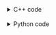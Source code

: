 <details><summary>C++ code</summary>

![](https://github.com/archishmanghos/code-images/blob/master/GFG/Max-Min.png)

</details>

<br>

<details><summary>Python code</summary>

![](https://github.com/archishmanghos/code-images/blob/master/GFG/Max-Min-py.png)

</details>